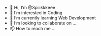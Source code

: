 - 👋 Hi, I’m @Spiiikkkeee
- 👀 I’m interested in Coding.
- 🌱 I’m currently learning Web Development
- 💞️ I’m looking to collaborate on ...
- 📫 How to reach me ...

<!---
Spiiikkkeee/Spiiikkkeee is a ✨ special ✨ repository because its `README.md` (this file) appears on your GitHub profile.
You can click the Preview link to take a look at your changes.
--->

